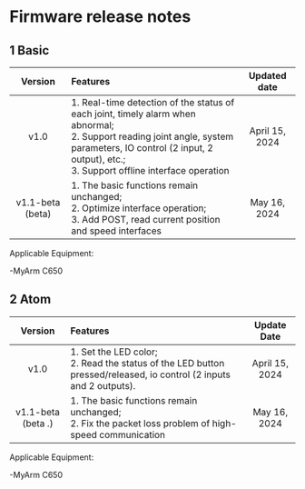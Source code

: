 # Firmware release notes

## 1 Basic

Version | Features | Updated date |
| :----: | :---- | :----: |
| v1.0	| 1. Real-time detection of the status of each joint, timely alarm when abnormal; </br> 2. Support reading joint angle, system parameters, IO control (2 input, 2 output), etc.; </br> 3. Support offline interface operation |April 15, 2024 |
| v1.1-beta (beta) | 1. The basic functions remain unchanged; </br> 2. Optimize interface operation; </br> 3. Add POST, read current position and speed interfaces |May 16, 2024 |

Applicable Equipment:

-MyArm C650

## 2 Atom
Version |Features |Update Date|
|:----: | :---- | :----: |
|v1.0	| 1. Set the LED color; </br> 2. Read the status of the LED button pressed/released, io control (2 inputs and 2 outputs). |April 15, 2024 |
| v1.1-beta (beta .)|    1. The basic functions remain unchanged; </br> 2. Fix the packet loss problem of high-speed communication |May 16, 2024 |

Applicable Equipment:

-MyArm C650